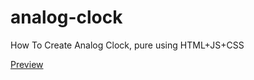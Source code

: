 # analog-clock
How To Create Analog Clock, pure using HTML+JS+CSS

[Preview](https://as-shiddiq.github.io/analog-clock/)
